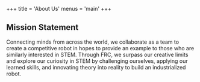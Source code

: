 +++
title = 'About Us'
menus = 'main'
+++

## Mission Statement

Connecting minds from across the world, we collaborate as a team to create a competitive robot in hopes to provide an example to those who are similarly interested in STEM. Through FRC, we surpass our creative limits and explore our curiosity in STEM by challenging ourselves, applying our learned skills, and innovating theory into reality to build an industrialized robot.
